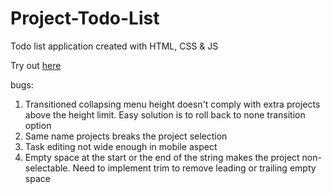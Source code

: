 # Project-Todo-List

Todo list application created with HTML, CSS & JS

Try out [here](https://jdineley.github.io/Project-Todo-List/)


bugs:
1.  Transitioned collapsing menu height doesn't comply with extra projects above the height limit.  Easy solution is to roll back to none transition option
2.  Same name projects breaks the project selection
3.  Task editing not wide enough in mobile aspect
4.  Empty space at the start or the end of the string makes the project non-selectable.  Need to implement trim to remove leading or trailing empty space
